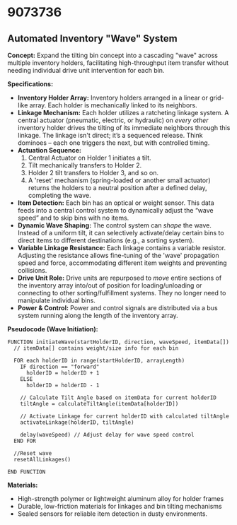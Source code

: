 # 9073736

## Automated Inventory "Wave" System

**Concept:** Expand the tilting bin concept into a cascading "wave" across multiple inventory holders, facilitating high-throughput item transfer without needing individual drive unit intervention for each bin.

**Specifications:**

*   **Inventory Holder Array:**  Inventory holders arranged in a linear or grid-like array. Each holder is mechanically linked to its neighbors.
*   **Linkage Mechanism:** Each holder utilizes a ratcheting linkage system. A central actuator (pneumatic, electric, or hydraulic) on *every other* inventory holder drives the tilting of its immediate neighbors through this linkage. The linkage isn't direct; it’s a sequenced release. Think dominoes – each one triggers the next, but with controlled timing.
*   **Actuation Sequence:**
    1.  Central Actuator on Holder 1 initiates a tilt.
    2.  Tilt mechanically transfers to Holder 2.
    3.  Holder 2 tilt transfers to Holder 3, and so on.
    4.  A 'reset' mechanism (spring-loaded or another small actuator) returns the holders to a neutral position after a defined delay, completing the wave.
*   **Item Detection:** Each bin has an optical or weight sensor. This data feeds into a central control system to dynamically adjust the “wave speed” and to skip bins with no items.
*   **Dynamic Wave Shaping:** The control system can *shape* the wave.  Instead of a uniform tilt, it can selectively activate/delay certain bins to direct items to different destinations (e.g., a sorting system). 
*   **Variable Linkage Resistance:** Each linkage contains a variable resistor. Adjusting the resistance allows fine-tuning of the 'wave' propagation speed and force, accommodating different item weights and preventing collisions.
*   **Drive Unit Role:** Drive units are repurposed to *move* entire sections of the inventory array into/out of position for loading/unloading or connecting to other sorting/fulfillment systems.  They no longer need to manipulate individual bins.
*   **Power & Control:** Power and control signals are distributed via a bus system running along the length of the inventory array.

**Pseudocode (Wave Initiation):**

```
FUNCTION initiateWave(startHolderID, direction, waveSpeed, itemData[])
  // itemData[] contains weight/size info for each bin

  FOR each holderID in range(startHolderID, arrayLength)
    IF direction == "forward"
      holderID = holderID + 1
    ELSE
      holderID = holderID - 1

    // Calculate Tilt Angle based on itemData for current holderID
    tiltAngle = calculateTiltAngle(itemData[holderID])

    // Activate Linkage for current holderID with calculated tiltAngle
    activateLinkage(holderID, tiltAngle)

    delay(waveSpeed) // Adjust delay for wave speed control
  END FOR

  //Reset wave
  resetAllLinkages()

END FUNCTION
```

**Materials:**

*   High-strength polymer or lightweight aluminum alloy for holder frames
*   Durable, low-friction materials for linkages and bin tilting mechanisms
*   Sealed sensors for reliable item detection in dusty environments.